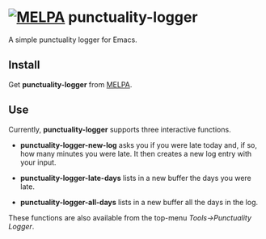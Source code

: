 [![MELPA](http://melpa.org/packages/punctuality-logger-badge.svg)](http://melpa.org/#/punctuality-logger)
punctuality-logger
==================

A simple punctuality logger for Emacs.

Install
-------

Get **punctuality-logger** from [MELPA](http://melpa.org).

Use
---

Currently, **punctuality-logger** supports three interactive functions.

* **punctuality-logger-new-log** asks you if you were late today and, if so, how many minutes you were late. It then creates a new log entry with your input.

* **punctuality-logger-late-days** lists in a new buffer the days you were late.

* **punctuality-logger-all-days** lists in a new buffer all the days in the log.

These functions are also available from the top-menu *Tools->Punctuality Logger*.
